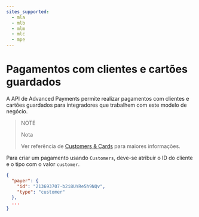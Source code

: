```yaml
---
sites_supported:
  - mla
  - mlb
  - mlm
  - mlc
  - mpe
---
```


# Pagamentos com clientes e cartões guardados

A API de Advanced Payments permite realizar pagamentos com clientes e cartões guardados para integradores que trabalhem com este modelo de negócio.

> NOTE
>
> Nota
>
> Ver referência de [Customers & Cards](https://www.mercadopago.com.br/developers/pt/guides/payments/api/advanced-integration/) para maiores informações.

Para criar um pagamento usando `Customers`, deve-se atribuir o ID do cliente e o tipo com o valor `customer`.


```json
{
  "payer": {
    "id": "213693707-b2i8UYRe5h9NQv",
    "type": "customer"
  },
  ...
}
```
